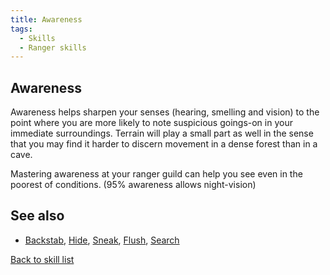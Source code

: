 ```yaml
---
title: Awareness
tags:
  - Skills
  - Ranger skills
---
```

## Awareness

Awareness helps sharpen your senses (hearing, smelling and vision) to
the point where you are more likely to note suspicious goings-on in your
immediate surroundings. Terrain will play a small part as well in the
sense that you may find it harder to discern movement in a dense forest
than in a cave.

Mastering awareness at your ranger guild can help you see even in the
poorest of conditions. (95% awareness allows night-vision)

## See also

- [Backstab](Backstab "wikilink"), [Hide](Hide "wikilink"),
  [Sneak](Sneak "wikilink"), [Flush](Flush "wikilink"),
  [Search](Search "wikilink")

[Back to skill list](Skill "wikilink")
 